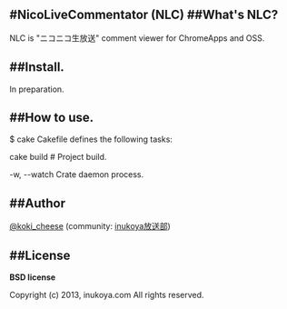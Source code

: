 #NicoLiveCommentator (NLC)
##What's NLC?
---
NLC is "ニコニコ生放送" comment viewer for ChromeApps and OSS.


##Install.
---
In preparation.


##How to use.
---
$ cake
Cakefile defines the following tasks:

cake build                # Project build.

  -w, --watch        Crate daemon process.

##Author
---
[@koki_cheese](https://twitter.com/koki_cheese) \(community: [inukoya放送部](http://com.nicovideo.jp/community/co1893363)\)


##License
---
**BSD license**

Copyright (c) 2013, inukoya.com All rights reserved.